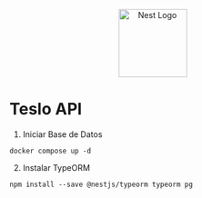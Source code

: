 <p align="center">
  <a href="http://nestjs.com/" target="blank"><img src="https://nestjs.com/img/logo-small.svg" width="120" alt="Nest Logo" /></a>
</p>

# Teslo API

1. Iniciar Base de Datos
```
docker compose up -d
```

2. Instalar TypeORM
```
npm install --save @nestjs/typeorm typeorm pg
```